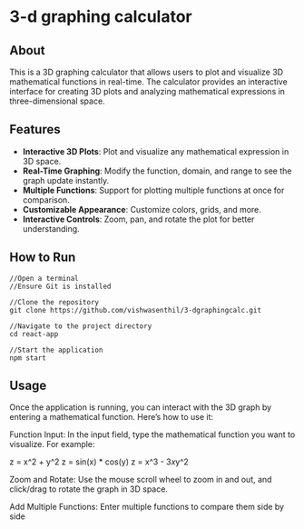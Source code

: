 # 3-d graphing calculator 

## About
This is a 3D graphing calculator that allows users to plot and visualize 3D mathematical functions in real-time. The calculator provides an interactive interface for creating 3D plots and analyzing mathematical expressions in three-dimensional space.

## Features

- **Interactive 3D Plots**: Plot and visualize any mathematical expression in 3D space.
- **Real-Time Graphing**: Modify the function, domain, and range to see the graph update instantly.
- **Multiple Functions**: Support for plotting multiple functions at once for comparison.
- **Customizable Appearance**: Customize colors, grids, and more.
- **Interactive Controls**: Zoom, pan, and rotate the plot for better understanding.

## How to Run
```
//Open a terminal
//Ensure Git is installed

//Clone the repository
git clone https://github.com/vishwasenthil/3-dgraphingcalc.git

//Navigate to the project directory
cd react-app

//Start the application
npm start

```

## Usage

Once the application is running, you can interact with the 3D graph by entering a mathematical function. Here’s how to use it:

Function Input: In the input field, type the mathematical function you want to visualize. For example:

z = x^2 + y^2
z = sin(x) * cos(y)
z = x^3 - 3*x*y^2

Zoom and Rotate: Use the mouse scroll wheel to zoom in and out, and click/drag to rotate the graph in 3D space.

Add Multiple Functions: Enter multiple functions to compare them side by side
